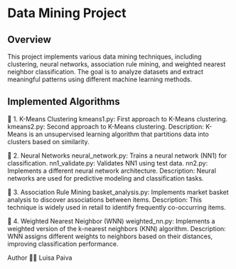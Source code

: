 # **Data Mining Project**

## **Overview**

This project implements various data mining techniques, including clustering, neural networks, association rule mining, and weighted nearest neighbor classification. The goal is to analyze datasets and extract meaningful patterns using different machine learning methods.

## **Implemented Algorithms**

🔹 1. K-Means Clustering
kmeans1.py: First approach to K-Means clustering.
kmeans2.py: Second approach to K-Means clustering.
Description: K-Means is an unsupervised learning algorithm that partitions data into clusters based on similarity.

🔹 2. Neural Networks
neural_network.py: Trains a neural network (NN1) for classification.
nn1_validate.py: Validates NN1 using test data.
nn2.py: Implements a different neural network architecture.
Description: Neural networks are used for predictive modeling and classification tasks.

🔹 3. Association Rule Mining
basket_analysis.py: Implements market basket analysis to discover associations between items.
Description: This technique is widely used in retail to identify frequently co-occurring items.

🔹 4. Weighted Nearest Neighbor (WNN)
weighted_nn.py: Implements a weighted version of the k-nearest neighbors (KNN) algorithm.
Description: WNN assigns different weights to neighbors based on their distances, improving classification performance.

Author
👩‍💻 Luisa Paiva
